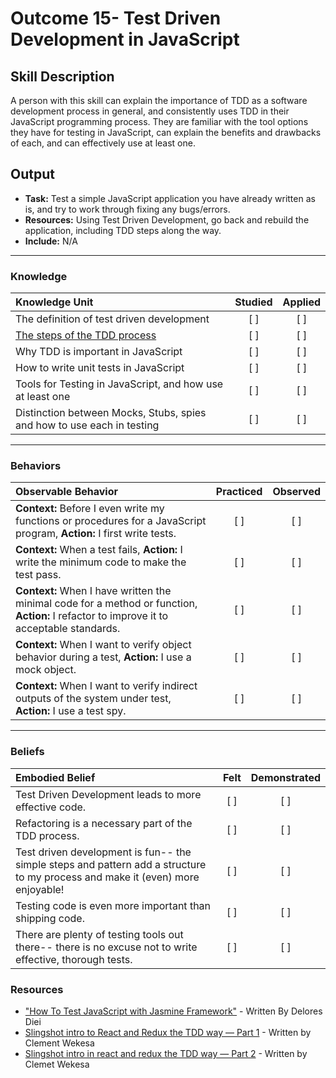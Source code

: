 # Outcome 15- Test Driven Development in JavaScript

## Skill Description 
A person with this skill can explain the importance of TDD as a software development process in general, and consistently uses TDD in their JavaScript programming process. They are familiar with the tool options they have for testing in JavaScript, can explain the benefits and drawbacks of each, and can effectively use at least one. 

## Output
- **Task:** Test a simple JavaScript application you have already written as is, and try to work through fixing any bugs/errors. 
- **Resources:** Using Test Driven Development, go back and rebuild the application, including TDD steps along the way.
- **Include:** N/A
-------

### Knowledge

| Knowledge Unit   |      Studied      | Applied |
|:-------------|:------------------:|:--------:|
| The definition of test driven development | [ ] | [ ] |
| [The steps of the TDD process](https://github.com/andela/learningmap/blob/master/Phase-C/Entry-level%20Developer/Curriculum/25%20-%20Test-Driven%20Development/README.md) | [ ] | [ ] |
| Why TDD is important in JavaScript | [ ] | [ ] |
| How to write unit tests in JavaScript | [ ] | [ ] |
| Tools for Testing in JavaScript, and how use at least one | [ ] | [ ] |
| Distinction between Mocks, Stubs, spies and how to use each in testing | [ ] | [ ] |


-------

### Behaviors

| Observable Behavior   |      Practiced      | Observed |
|:-------------|:------------------:|:--------:| 
| **Context:** Before I even write my functions or procedures for a JavaScript program, **Action:** I first write tests. | [ ] | [ ] |
| **Context:** When a test fails, **Action:** I write the minimum code to make the test pass. | [ ] | [ ] |
| **Context:** When I have written the minimal code for a method or function, **Action:** I refactor to improve it to acceptable standards. | [ ] | [ ] | 
| **Context:** When I want to verify object behavior during a test, **Action:** I use a mock object. | [ ] | [ ] |
| **Context:** When I want to verify indirect outputs of the system under test, **Action:** I use a test spy. | [ ] | [ ] |

-------

### Beliefs

| Embodied Belief   |      Felt      | Demonstrated |
|:-------------|:------------------:|:--------:| 
| Test Driven Development leads to more effective code. | [ ] | [ ] |
| Refactoring is a necessary part of the TDD process. | [ ] | [ ] |
| Test driven development is fun-- the simple steps and pattern add a structure to my process and make it (even) more enjoyable! | [ ] | [ ] |
| Testing code is even more important than shipping code. |   [ ]   |   [ ] |
| There are plenty of testing tools out there-- there is no excuse not to write effective, thorough tests. |   [ ]   |   [ ] |


### Resources

- ["How To Test JavaScript with Jasmine Framework"](https://medium.com/backticks-tildes/how-to-test-javascript-with-jasmine-framework-2e2b8dfa7a9e) - Written By Delores Diei
- [Slingshot intro to React and Redux the TDD way — Part 1](https://medium.com/the-andela-way/slingshot-intro-in-react-and-redux-the-tdd-way-part1-e677974c932) - Written by Clement Wekesa
- [Slingshot intro in react and redux the TDD way — Part 2](https://goo.gl/omEswu) - Written by Clemet Wekesa
